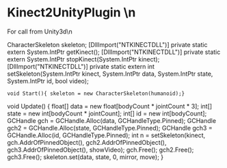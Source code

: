 # Kinect2UnityPlugin \n
For call from Unity3d\n

CharacterSkeleton skeleton;
    [DllImport("NTKINECTDLL")] private static extern System.IntPtr getKinect();
    [DllImport("NTKINECTDLL")] private static extern System.IntPtr stopKinect(System.IntPtr kinect);
    [DllImport("NTKINECTDLL")] private static extern int setSkeleton(System.IntPtr kinect, System.IntPtr data, System.IntPtr state, System.IntPtr id, bool video);

    void Start(){ skeleton = new CharacterSkeleton(humanoid);}
    
   void Update()
    {
            float[] data = new float[bodyCount * jointCount * 3];
            int[] state = new int[bodyCount * jointCount];
            int[] id = new int[bodyCount];
            GCHandle gch = GCHandle.Alloc(data, GCHandleType.Pinned);
            GCHandle gch2 = GCHandle.Alloc(state, GCHandleType.Pinned);
            GCHandle gch3 = GCHandle.Alloc(id, GCHandleType.Pinned);
            int n = setSkeleton(kinect, gch.AddrOfPinnedObject(), gch2.AddrOfPinnedObject(), gch3.AddrOfPinnedObject(), showVideo);
            gch.Free();
            gch2.Free();
            gch3.Free();
            skeleton.set(data, state, 0, mirror, move);
    }
    
